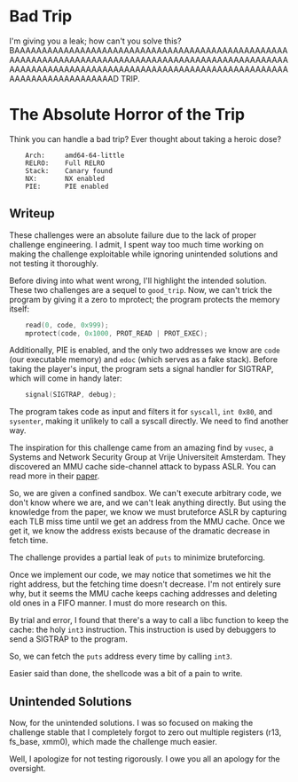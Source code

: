 # Bad Trip

I'm giving you a leak; how can't you solve this? BAAAAAAAAAAAAAAAAAAAAAAAAAAAAAAAAAAAAAAAAAAAAAAAAAAAAAAAAAAAAAAAAAAAAAAAAAAAAAAAAAAAAAAAAAAAAAAAAAAAAAAAAAAAAAAAAAAAAAAAAAAAAAAAAAAAAAAAAAAAAAAAAAAAAAAAAAAAAAAAAAAAAAAAAAAAD TRIP.

# The Absolute Horror of the Trip

Think you can handle a bad trip? Ever thought about taking a heroic dose?

```
    Arch:     amd64-64-little
    RELRO:    Full RELRO
    Stack:    Canary found
    NX:       NX enabled
    PIE:      PIE enabled
```

## Writeup
These challenges were an absolute failure due to the lack of proper challenge engineering. I admit, I spent way too much time working on making the challenge exploitable while ignoring unintended solutions and not testing it thoroughly.

Before diving into what went wrong, I'll highlight the intended solution. These two challenges are a sequel to `good_trip`. Now, we can't trick the program by giving it a zero to mprotect; the program protects the memory itself:
```c
    read(0, code, 0x999);
    mprotect(code, 0x1000, PROT_READ | PROT_EXEC);
```
Additionally, PIE is enabled, and the only two addresses we know are `code` (our executable memory) and `edoc` (which serves as a fake stack). Before taking the player's input, the program sets a signal handler for SIGTRAP, which will come in handy later:
```c
    signal(SIGTRAP, debug);
```

The program takes code as input and filters it for `syscall`, `int 0x80`, and `sysenter`, making it unlikely to call a syscall directly. We need to find another way.

The inspiration for this challenge came from an amazing find by `vusec`, a Systems and Network Security Group at Vrije Universiteit Amsterdam. They discovered an MMU cache side-channel attack to bypass ASLR. You can read more in their [paper](https://download.vusec.net/papers/anc_ndss17.pdf).

So, we are given a confined sandbox. We can't execute arbitrary code, we don't know where we are, and we can't leak anything directly. 
But using the knowledge from the paper, we know we must bruteforce ASLR by capturing each TLB miss time until we get an address from the MMU cache. Once we get it, we know the address exists because of the dramatic decrease in fetch time.

The challenge provides a partial leak of `puts` to minimize bruteforcing.

Once we implement our code, we may notice that sometimes we hit the right address, but the fetching time doesn't decrease. I'm not entirely sure why, but it seems the MMU cache keeps caching addresses and deleting old ones in a FIFO manner. I must do more research on this.

By trial and error, I found that there's a way to call a libc function to keep the cache: the holy `int3` instruction. This instruction is used by debuggers to send a SIGTRAP to the program.

So, we can fetch the `puts` address every time by calling `int3`.

Easier said than done, the shellcode was a bit of a pain to write.

## Unintended Solutions
Now, for the unintended solutions. I was so focused on making the challenge stable that I completely forgot to zero out multiple registers (r13, fs_base, xmm0), which made the challenge much easier.

Well, I apologize for not testing rigorously. I owe you all an apology for the oversight.